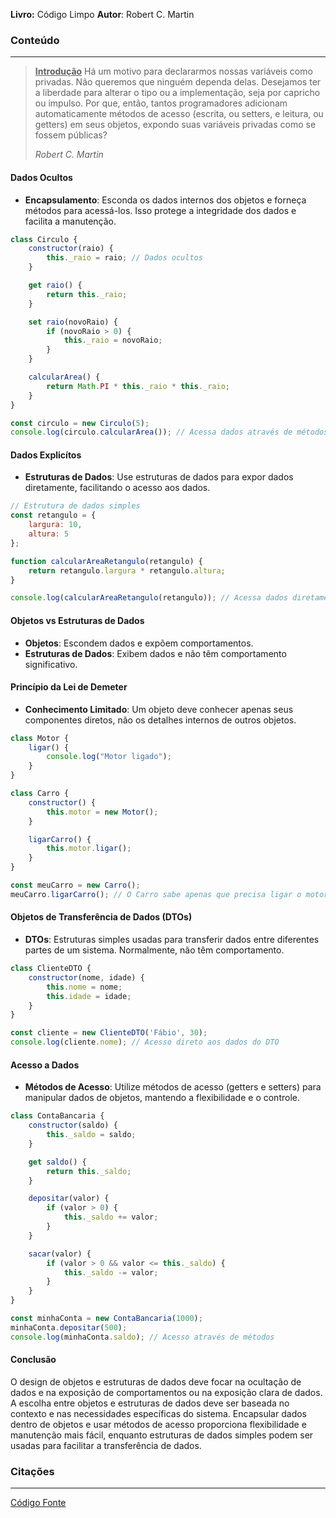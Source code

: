 **Livro:** Código Limpo
**Autor**: Robert C. Martin

### Conteúdo
----------------
> <u><b>Introdução</b></u>
>Há um motivo para declararmos nossas variáveis como privadas. Não queremos que ninguém dependa delas. Desejamos ter a liberdade para alterar o tipo ou a implementação, seja por capricho ou impulso. Por que, então, tantos programadores adicionam automaticamente métodos de acesso (escrita, ou setters, e leitura, ou getters) em seus objetos, expondo suas variáveis privadas como se fossem públicas?
>
>  *Robert C. Martin*

#### Dados Ocultos

- **Encapsulamento**: Esconda os dados internos dos objetos e forneça métodos para acessá-los. Isso protege a integridade dos dados e facilita a manutenção.

```js
class Circulo {
    constructor(raio) {
        this._raio = raio; // Dados ocultos
    }

    get raio() {
        return this._raio;
    }

    set raio(novoRaio) {
        if (novoRaio > 0) {
            this._raio = novoRaio;
        }
    }

    calcularArea() {
        return Math.PI * this._raio * this._raio;
    }
}

const circulo = new Circulo(5);
console.log(circulo.calcularArea()); // Acessa dados através de métodos
```

#### Dados Explicítos

- **Estruturas de Dados**: Use estruturas de dados para expor dados diretamente, facilitando o acesso aos dados.

```js
// Estrutura de dados simples
const retangulo = {
    largura: 10,
    altura: 5
};

function calcularAreaRetangulo(retangulo) {
    return retangulo.largura * retangulo.altura;
}

console.log(calcularAreaRetangulo(retangulo)); // Acessa dados diretamente
```

#### Objetos vs Estruturas de Dados

- **Objetos**: Escondem dados e expõem comportamentos.
- **Estruturas de Dados**: Exibem dados e não têm comportamento significativo.

#### Princípio da Lei de Demeter

- **Conhecimento Limitado**: Um objeto deve conhecer apenas seus componentes diretos, não os detalhes internos de outros objetos.

```js
class Motor {
    ligar() {
        console.log("Motor ligado");
    }
}

class Carro {
    constructor() {
        this.motor = new Motor();
    }

    ligarCarro() {
        this.motor.ligar();
    }
}

const meuCarro = new Carro();
meuCarro.ligarCarro(); // O Carro sabe apenas que precisa ligar o motor, sem acessar diretamente o motor
```

#### Objetos de Transferência de Dados (DTOs)

- **DTOs**: Estruturas simples usadas para transferir dados entre diferentes partes de um sistema. Normalmente, não têm comportamento.

```js
class ClienteDTO {
    constructor(nome, idade) {
        this.nome = nome;
        this.idade = idade;
    }
}

const cliente = new ClienteDTO('Fábio', 30);
console.log(cliente.nome); // Acesso direto aos dados do DTO
```

#### Acesso a Dados

- **Métodos de Acesso**: Utilize métodos de acesso (getters e setters) para manipular dados de objetos, mantendo a flexibilidade e o controle.

```js
class ContaBancaria {
    constructor(saldo) {
        this._saldo = saldo;
    }

    get saldo() {
        return this._saldo;
    }

    depositar(valor) {
        if (valor > 0) {
            this._saldo += valor;
        }
    }

    sacar(valor) {
        if (valor > 0 && valor <= this._saldo) {
            this._saldo -= valor;
        }
    }
}

const minhaConta = new ContaBancaria(1000);
minhaConta.depositar(500);
console.log(minhaConta.saldo); // Acesso através de métodos
```

#### Conclusão

O design de objetos e estruturas de dados deve focar na ocultação de dados e na exposição de comportamentos ou na exposição clara de dados. A escolha entre objetos e estruturas de dados deve ser baseada no contexto e nas necessidades específicas do sistema. Encapsular dados dentro de objetos e usar métodos de acesso proporciona flexibilidade e manutenção mais fácil, enquanto estruturas de dados simples podem ser usadas para facilitar a transferência de dados.
### Citações
---------
[Código Fonte](https://www.youtube.com/watch?v=kKjU57F1Zf8&list=PLVc5bWuiFQ8H5P-7QB1_3LOJkOZNMnnpg&index=6)
